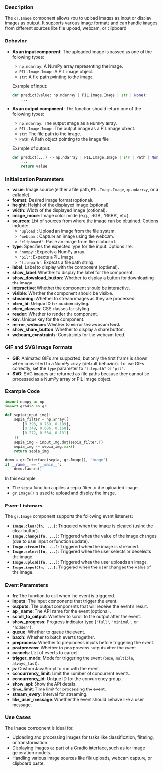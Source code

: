 
### **Description**
The `gr.Image` component allows you to upload images as input or display images as output. It supports various image formats and can handle images from different sources like file upload, webcam, or clipboard.

### **Behavior**
- **As an input component**: The uploaded image is passed as one of the following types:
  - `np.ndarray`: A NumPy array representing the image.
  - `PIL.Image.Image`: A PIL image object.
  - `str`: A file path pointing to the image.

  Example of input:
  ```python
  def predict(value: np.ndarray | PIL.Image.Image | str | None):
      ...
  ```

- **As an output component**: The function should return one of the following types:
  - `np.ndarray`: The output image as a NumPy array.
  - `PIL.Image.Image`: The output image as a PIL image object.
  - `str`: The file path to the image.
  - `Path`: A Path object pointing to the image file.

  Example of output:
  ```python
  def predict(...) -> np.ndarray | PIL.Image.Image | str | Path | None:
      ...
      return value
  ```

### **Initialization Parameters**
- **value**: Image source (either a file path, `PIL.Image.Image`, `np.ndarray`, or a callable).
- **format**: Desired image format (optional).
- **height**: Height of the displayed image (optional).
- **width**: Width of the displayed image (optional).
- **image_mode**: Image color mode (e.g., 'RGB', 'RGBA', etc.).
- **sources**: List of sources from where the image can be obtained. Options include:
  - `'upload'`: Upload an image from the file system.
  - `'webcam'`: Capture an image using the webcam.
  - `'clipboard'`: Paste an image from the clipboard.
- **type**: Specifies the expected type for the input. Options are:
  - `'numpy'`: Expects a NumPy array.
  - `'pil'`: Expects a PIL Image.
  - `'filepath'`: Expects a file path string.
- **label**: Label to display with the component (optional).
- **show_label**: Whether to display the label for the component.
- **show_download_button**: Whether to display a button for downloading the image.
- **interactive**: Whether the component should be interactive.
- **visible**: Whether the component should be visible.
- **streaming**: Whether to stream images as they are processed.
- **elem_id**: Unique ID for custom styling.
- **elem_classes**: CSS classes for styling.
- **render**: Whether to render the component.
- **key**: Unique key for the component.
- **mirror_webcam**: Whether to mirror the webcam feed.
- **show_share_button**: Whether to display a share button.
- **webcam_constraints**: Constraints for the webcam feed.

### **GIF and SVG Image Formats**
- **GIF**: Animated GIFs are supported, but only the first frame is shown when converted to a NumPy array (default behavior). To use GIFs correctly, set the `type` parameter to `"filepath"` or `"pil"`.
- **SVG**: SVG images are returned as file paths because they cannot be processed as a NumPy array or PIL Image object.

### **Example Code**
```python
import numpy as np
import gradio as gr

def sepia(input_img):
    sepia_filter = np.array([
        [0.393, 0.769, 0.189],
        [0.349, 0.686, 0.168],
        [0.272, 0.534, 0.131]
    ])
    sepia_img = input_img.dot(sepia_filter.T)
    sepia_img /= sepia_img.max()
    return sepia_img

demo = gr.Interface(sepia, gr.Image(), "image")
if __name__ == "__main__":
    demo.launch()
```
In this example:
- The `sepia` function applies a sepia filter to the uploaded image.
- `gr.Image()` is used to upload and display the image.

### **Event Listeners**
The `gr.Image` component supports the following event listeners:
- **`Image.clear(fn, ...)`**: Triggered when the image is cleared (using the clear button).
- **`Image.change(fn, ...)`**: Triggered when the value of the image changes (due to user input or function update).
- **`Image.stream(fn, ...)`**: Triggered when the image is streamed.
- **`Image.select(fn, ...)`**: Triggered when the user selects or deselects the image.
- **`Image.upload(fn, ...)`**: Triggered when the user uploads an image.
- **`Image.input(fn, ...)`**: Triggered when the user changes the value of the image.

### **Event Parameters**
- **fn**: The function to call when the event is triggered.
- **inputs**: The input components that trigger the event.
- **outputs**: The output components that will receive the event’s result.
- **api_name**: The API name for the event (optional).
- **scroll_to_output**: Whether to scroll to the output after the event.
- **show_progress**: Progress indicator type (`'full'`, `'minimal'`, or `'hidden'`).
- **queue**: Whether to queue the event.
- **batch**: Whether to batch events together.
- **preprocess**: Whether to preprocess inputs before triggering the event.
- **postprocess**: Whether to postprocess outputs after the event.
- **cancels**: List of events to cancel.
- **trigger_mode**: Mode for triggering the event (`once`, `multiple`, `always_last`).
- **js**: Custom JavaScript to run with the event.
- **concurrency_limit**: Limit the number of concurrent events.
- **concurrency_id**: Unique ID for the concurrency group.
- **show_api**: Show the API details.
- **time_limit**: Time limit for processing the event.
- **stream_every**: Interval for streaming.
- **like_user_message**: Whether the event should behave like a user message.

### **Use Cases**
The Image component is ideal for:
- Uploading and processing images for tasks like classification, filtering, or transformation.
- Displaying images as part of a Gradio interface, such as for image generation models.
- Handling various image sources like file uploads, webcam capture, or clipboard paste.